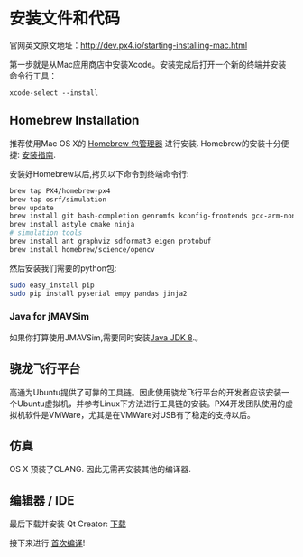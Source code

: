 # 安装文件和代码
官网英文原文地址：http://dev.px4.io/starting-installing-mac.html

第一步就是从Mac应用商店中安装Xcode。安装完成后打开一个新的终端并安装命令行工具：

```
xcode-select --install
```

## Homebrew Installation

推荐使用Mac OS X的 [Homebrew 包管理器](http://mxcl.github.com/homebrew/) 进行安装. Homebrew的安装十分便捷: [安装指南](http://mxcl.github.com/homebrew/).

安装好Homebrew以后,拷贝以下命令到终端命令行:

<div class="host-code"></div>

```sh
brew tap PX4/homebrew-px4
brew tap osrf/simulation
brew update
brew install git bash-completion genromfs kconfig-frontends gcc-arm-none-eabi
brew install astyle cmake ninja
# simulation tools
brew install ant graphviz sdformat3 eigen protobuf
brew install homebrew/science/opencv
```

然后安装我们需要的python包:

<div class="host-code"></div>

```sh
sudo easy_install pip
sudo pip install pyserial empy pandas jinja2
```

### Java for jMAVSim

如果你打算使用JMAVSim,需要同时安装[Java JDK 8](http://www.oracle.com/technetwork/java/javase/downloads/jdk8-downloads-2133151.html).。

## 骁龙飞行平台

高通为Ubuntu提供了可靠的工具链。因此使用骁龙飞行平台的开发者应该安装一个Ubuntu虚拟机，并参考Linux下方法进行工具链的安装。PX4开发团队使用的虚拟机软件是VMWare，尤其是在VMWare对USB有了稳定的支持以后。

## 仿真

OS X 预装了CLANG. 因此无需再安装其他的编译器.

## 编辑器 / IDE

最后下载并安装 Qt Creator: [下载](http://www.qt.io/download-open-source/#section-6)

接下来进行 [首次编译](../1_Getting-Started/building_the_code.md)!
